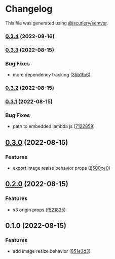 # Changelog

This file was generated using [@jscutlery/semver](https://github.com/jscutlery/semver).

### [0.3.4](https://github.com/justicointeractive/ji-constructs/compare/image-resize-behavior-0.3.3...image-resize-behavior-0.3.4) (2022-08-16)

### [0.3.3](https://github.com/justicointeractive/ji-constructs/compare/image-resize-behavior-0.3.2...image-resize-behavior-0.3.3) (2022-08-15)


### Bug Fixes

* more dependency tracking ([35b1fb6](https://github.com/justicointeractive/ji-constructs/commit/35b1fb6ac875496837e8f57a3a35c3f5281679cd))

### [0.3.2](https://github.com/justicointeractive/ji-constructs/compare/image-resize-behavior-0.3.1...image-resize-behavior-0.3.2) (2022-08-15)

### [0.3.1](https://github.com/justicointeractive/ji-constructs/compare/image-resize-behavior-0.3.0...image-resize-behavior-0.3.1) (2022-08-15)


### Bug Fixes

* path to embedded lambda js ([7122859](https://github.com/justicointeractive/ji-constructs/commit/7122859f382a657949f79d49473359f55dab28e3))

## [0.3.0](https://github.com/justicointeractive/ji-constructs/compare/image-resize-behavior-0.2.0...image-resize-behavior-0.3.0) (2022-08-15)


### Features

* export image resize behavior props ([8500ce0](https://github.com/justicointeractive/ji-constructs/commit/8500ce084f9a491cd3dfe05d05eaf9c4feaeec0d))

## [0.2.0](https://github.com/justicointeractive/ji-constructs/compare/image-resize-behavior-0.1.0...image-resize-behavior-0.2.0) (2022-08-15)


### Features

* s3 origin props ([f521835](https://github.com/justicointeractive/ji-constructs/commit/f5218358caa3b504e53b6bfa13ae59fba88840ad))

## 0.1.0 (2022-08-15)


### Features

* add image resize behavior ([851e3d3](https://github.com/justicointeractive/ji-constructs/commit/851e3d3430b6af68d3d97d34d9d9452ba6e27f17))
